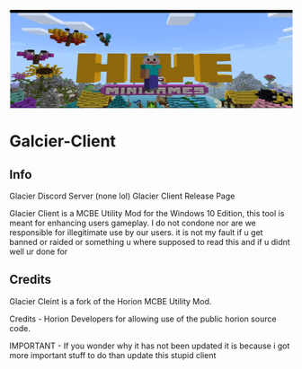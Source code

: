 <p align="center">
	<img width="755" height="175" src="Logo.png">
</p>

# Galcier-Client

## Info
Glacier Discord Server (none lol)
Glacier Client Release Page

Glacier Client is a MCBE Utility Mod for the Windows 10 Edition, this tool is meant for enhancing users gameplay. I do not condone nor are we responsible for illegitimate use by our users. it is not my fault if u get banned or raided or something u where supposed to read this and if u didnt well ur done for

## Credits

Glacier Cleint  is a fork of the Horion MCBE Utility Mod.

Credits - Horion Developers for allowing use of the public horion source code.

IMPORTANT - If you wonder why it has not been updated it is because i got more important stuff to do than update this stupid client
